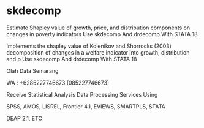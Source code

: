 # skdecomp
Estimate Shapley value of growth, price, and distribution components on changes in poverty indicators Use skdecomp And drdecomp With STATA 18

Implements the shapley value of Kolenikov and Shorrocks (2003) decomposition of changes in a welfare indicator into growth, distribution and p Use skdecomp And drdecomp With STATA 18

Olah Data Semarang

WA : +6285227746673 (085227746673)

Receive Statistical Analysis Data Processing Services Using

SPSS, AMOS, LISREL, Frontier 4.1, EVIEWS, SMARTPLS, STATA

DEAP 2.1, ETC
